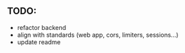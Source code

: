 ## TODO:
- refactor backend
- align with standards (web app, cors, limiters, sessions...)
- update readme
